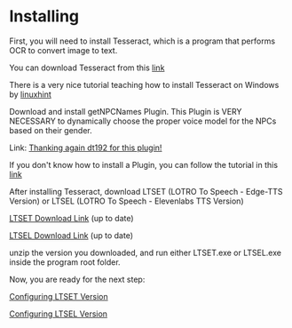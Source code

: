 # Installing

First, you will need to install Tesseract, which is a program that performs OCR to convert image to text.

You can download Tesseract from this [link](https://github.com/UB-Mannheim/tesseract/wiki)

There is a very nice tutorial teaching how to install Tesseract on Windows by [linuxhint](https://linuxhint.com/install-tesseract-windows/)

Download and install getNPCNames Plugin. This Plugin is VERY NECESSARY to dynamically choose the proper voice model for the NPCs based on their gender.

Link: [Thanking again dt192 for this plugin!](https://github.com/ils94/LOTROToSpeech/raw/master/Helpful%20Stuffs/Plugins/Dt192.zip)

If you don't know how to install a Plugin, you can follow the tutorial in this [link](https://www.lotrointerface.com/wiki/Install_plugins)

After installing Tesseract, download LTSET (LOTRO To Speech - Edge-TTS Version) or LTSEL (LOTRO To Speech - Elevenlabs TTS Version)

[LTSET Download Link](https://github.com/ils94/LOTROToSpeech/releases/download/LTSET-Release/LTSET.zip) (up to date)

[LTSEL Download Link](https://github.com/ils94/LOTROToSpeech/releases/download/LTSEL-Release/LTSEL.zip) (up to date)

unzip the version you downloaded, and run either LTSET.exe or LTSEL.exe inside the program root folder.

Now, you are ready for the next step:

[Configuring LTSET Version](https://github.com/ils94/LOTROToSpeech/blob/master/Tutorial/Files/configuring_TLSET.md)

[Configuring LTSEL Version](https://github.com/ils94/LOTROToSpeech/blob/master/Tutorial/Files/configuring_TLSEL.md)
